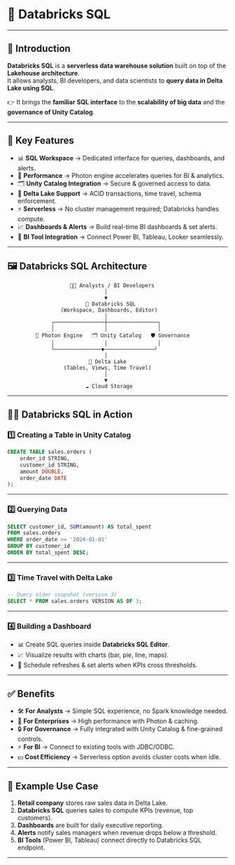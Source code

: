 # 📝 Databricks SQL  

---

## 🔹 Introduction  
**Databricks SQL** is a **serverless data warehouse solution** built on top of the **Lakehouse architecture**.  
It allows analysts, BI developers, and data scientists to **query data in Delta Lake using SQL**.  

👉 It brings the **familiar SQL interface** to the **scalability of big data** and the **governance of Unity Catalog**.  

---

## 🧩 Key Features  

- 📊 **SQL Workspace** → Dedicated interface for queries, dashboards, and alerts.  
- 🚀 **Performance** → Photon engine accelerates queries for BI & analytics.  
- 🗂️ **Unity Catalog Integration** → Secure & governed access to data.  
- 🔄 **Delta Lake Support** → ACID transactions, time travel, schema enforcement.  
- ⚡ **Serverless** → No cluster management required; Databricks handles compute.  
- 📈 **Dashboards & Alerts** → Build real-time BI dashboards & set alerts.  
- 🔌 **BI Tool Integration** → Connect Power BI, Tableau, Looker seamlessly.  

---

## 🖼️ Databricks SQL Architecture  

```
                    👩‍💼 Analysts / BI Developers
                               │
                               ▼
                         📝 Databricks SQL
                 (Workspace, Dashboards, Editor)
                               │
              ┌────────────────┼────────────────┐
              │                │                │
         🚀 Photon Engine   🗂️ Unity Catalog   🛡️ Governance
              │                │                │
              └───────────────▼────────────────┘
                               │
                          💎 Delta Lake
                  (Tables, Views, Time Travel)
                               │
                               ▼
                         ☁️ Cloud Storage
```

---

## 🧑‍💻 Databricks SQL in Action  

### 1️⃣ Creating a Table in Unity Catalog  
```sql
CREATE TABLE sales.orders (
    order_id STRING,
    customer_id STRING,
    amount DOUBLE,
    order_date DATE
);
````

---

### 2️⃣ Querying Data

```sql
SELECT customer_id, SUM(amount) AS total_spent
FROM sales.orders
WHERE order_date >= '2024-01-01'
GROUP BY customer_id
ORDER BY total_spent DESC;
```

---

### 3️⃣ Time Travel with Delta Lake

```sql
-- Query older snapshot (version 3)
SELECT * FROM sales.orders VERSION AS OF 3;
```

---

### 4️⃣ Building a Dashboard

* 📊 Create SQL queries inside **Databricks SQL Editor**.
* 📈 Visualize results with charts (bar, pie, line, maps).
* 🔔 Schedule refreshes & set alerts when KPIs cross thresholds.

---

## ✅ Benefits

* 🛠️ **For Analysts** → Simple SQL experience, no Spark knowledge needed.
* 🚀 **For Enterprises** → High performance with Photon & caching.
* 🔒 **For Governance** → Fully integrated with Unity Catalog & fine-grained controls.
* ⚡ **For BI** → Connect to existing tools with JDBC/ODBC.
* 💵 **Cost Efficiency** → Serverless option avoids cluster costs when idle.

---

## 🌟 Example Use Case

1. **Retail company** stores raw sales data in Delta Lake.
2. **Databricks SQL** queries sales to compute KPIs (revenue, top customers).
3. **Dashboards** are built for daily executive reporting.
4. **Alerts** notify sales managers when revenue drops below a threshold.
5. **BI Tools** (Power BI, Tableau) connect directly to Databricks SQL endpoint.

---
